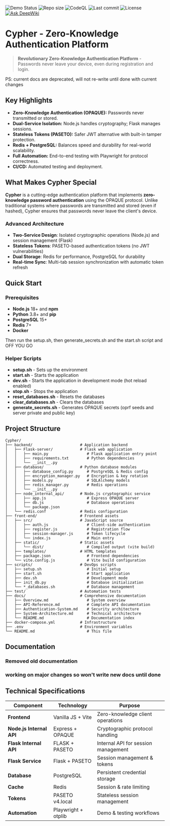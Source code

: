 ![Demo Status](https://github.com/RogueElectron/Cypher/actions/workflows/linux-test.yml/badge.svg)
![Repo size](https://img.shields.io/github/repo-size/RogueElectron/Cypher)
![CodeQL](https://github.com/RogueElectron/Cypher/actions/workflows/github-code-scanning/codeql/badge.svg)
![Last commit](https://img.shields.io/github/last-commit/RogueElectron/Cypher)
![License](https://img.shields.io/github/license/RogueElectron/Cypher?cacheSeconds=3600)
[![Ask DeepWiki](https://deepwiki.com/badge.svg)](https://deepwiki.com/RogueElectron/Cypher)
# Cypher - Zero-Knowledge Authentication Platform

> **Revolutionary Zero-Knowledge Authentication Platform** - Passwords never leave your device, even during registration and login.

PS: current docs are deprecated, will not re-write until done with current changes

## Key Highlights
- **Zero-Knowledge Authentication (OPAQUE):** Passwords never transmitted or stored.
- **Dual-Service Isolation:** Node.js handles cryptography; Flask manages sessions.
- **Stateless Tokens (PASETO):** Safer JWT alternative with built-in tamper protection.
- **Redis + PostgreSQL:** Balances speed and durability for real-world scalability.
- **Full Automation:** End-to-end testing with Playwright for protocol correctness.
- **CI/CD:** Automated testing and deployment.

## What Makes Cypher Special

**Cypher** is a cutting-edge authentication platform that implements **zero-knowledge password authentication** using the OPAQUE protocol. Unlike traditional systems where passwords are transmitted and stored (even if hashed), Cypher ensures that passwords never leave the client's device.

### Advanced Architecture
- **Two-Service Design**: Isolated cryptographic operations (Node.js) and session management (Flask)
- **Stateless Tokens**: PASETO-based authentication tokens (no JWT vulnerabilities)
- **Dual Storage**: Redis for performance, PostgreSQL for durability
- **Real-time Sync**: Multi-tab session synchronization with automatic token refresh

## Quick Start

### Prerequisites
- **Node.js** 18+ and **npm**
- **Python** 3.8+ and **pip**
- **PostgreSQL** 15+
- **Redis** 7+
- **Docker**

Then run the setup.sh, then generate_secrets.sh and the start.sh script and OFF YOU GO

### Helper Scripts
- **setup.sh** - Sets up the environment
- **start.sh** - Starts the application
- **dev.sh** - Starts the application in development mode (hot reload enabled)
- **stop.sh** - Stops the application
- **reset_databases.sh** - Resets the databases
- **clear_databases.sh** - Clears the databases
- **generate_secrets.sh** - Generates OPAQUE secrets (oprf seeds and server private and public key)

## Project Structure

```
Cypher/
├── backend/                     # Application backend
│   ├── Flask-server/            # Flask web application
│   │   ├── main.py                 # Flask application entry point
│   │   ├── requirements.txt        # Python dependencies
│   │   └── __init__.py
│   ├── database/                # Python database modules
│   │   ├── database_config.py      # PostgreSQL & Redis config
│   │   ├── encryption_manager.py   # Encryption & key rotation
│   │   ├── models.py               # SQLAlchemy models
│   │   ├── redis_manager.py        # Redis operations
│   │   └── __init__.py
│   ├── node_internal_api/       # Node.js cryptographic service
│   │   ├── app.js                  # Express OPAQUE server
│   │   ├── db.js                   # Database operations
│   │   └── package.json
│   └── redis.conf               # Redis configuration
├── front-end/                   # Frontend assets
│   ├── src/                     # JavaScript source
│   │   ├── auth.js                 # Client-side authentication
│   │   ├── register.js             # Registration flow
│   │   ├── session-manager.js      # Token lifecycle
│   │   └── index.js                # Main entry
│   ├── static/                  # Static assets
│   │   └── dist/                   # Compiled output (vite build)
│   ├── templates/               # HTML templates
│   ├── package.json                # Frontend dependencies
│   └── vite.config.js              # Vite build configuration
├── scripts/                     # DevOps scripts
│   ├── setup.sh                    # Initial setup
│   ├── start.sh                    # Start application
│   ├── dev.sh                      # Development mode
│   ├── init_db.py                  # Database initialization
│   └── *_databases.sh              # Database management
├── test/                        # Automation tests
├── docs/                        # Comprehensive documentation
│   ├── Overview.md                 # System overview
│   ├── API-Reference.md            # Complete API documentation
│   ├── Authentication-System.md    # Security architecture
│   ├── System-Architecture.md      # Technical architecture
│   └── README.md                   # Documentation index
├── docker-compose.yml           # Infrastructure
├── .env                         # Environment variables
└── README.md                       # This file
```

## Documentation

### Removed old documentation
### working on major changes so won't write new docs until done

## Technical Specifications

| Component | Technology | Purpose |
|-----------|------------|---------|
| **Frontend** | Vanilla JS + Vite | Zero-knowledge client operations |
| **Node.js Internal API** | Express + OPAQUE | Cryptographic protocol handling |
| **Flask Internal API** | FLASK + PASETO  | Internal API for session management |
| **Flask Service** | Flask + PASETO | Session management & tokens |
| **Database** | PostgreSQL | Persistent credential storage |
| **Cache** | Redis | Session & rate limiting |
| **Tokens** | PASETO v4.local | Stateless session management |
| **Automation** | Playwright + otplib | Demo & testing workflows |

